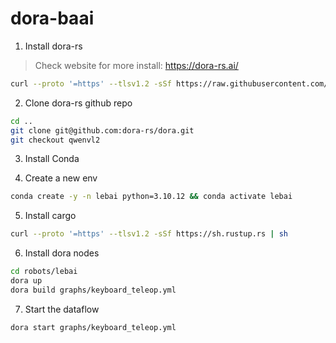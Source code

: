 # dora-baai

1. Install dora-rs

> Check website for more install: https://dora-rs.ai/

```bash
curl --proto '=https' --tlsv1.2 -sSf https://raw.githubusercontent.com/dora-rs/dora/main/install.sh | bash
```

2. Clone dora-rs github repo

```bash
cd ..
git clone git@github.com:dora-rs/dora.git
git checkout qwenvl2
```

3. Install Conda

4. Create a new env

```bash
conda create -y -n lebai python=3.10.12 && conda activate lebai
```

5. Install cargo

```bash
curl --proto '=https' --tlsv1.2 -sSf https://sh.rustup.rs | sh
```

6. Install dora nodes

```bash
cd robots/lebai
dora up
dora build graphs/keyboard_teleop.yml
```

7. Start the dataflow

```bash
dora start graphs/keyboard_teleop.yml
```
